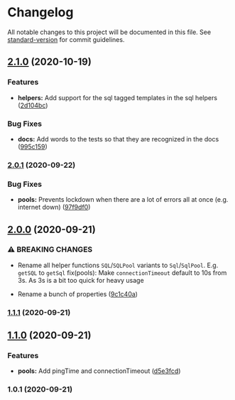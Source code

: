 # Changelog

All notable changes to this project will be documented in this file. See [standard-version](https://github.com/conventional-changelog/standard-version) for commit guidelines.

## [2.1.0](***REMOVED***/oracle-helpers/compare/v2.0.1...v2.1.0) (2020-10-19)


### Features

* **helpers:** Add support for the sql tagged templates in the sql helpers ([2d104bc](***REMOVED***/oracle-helpers/commit/2d104bc51dc73c7df9cb6ef3f1e1524432c1085b))


### Bug Fixes

* **docs:** Add words to the tests so that they are recognized in the docs ([995c159](***REMOVED***/oracle-helpers/commit/995c15926e680daffb7a35413af5f313ff7756db))

### [2.0.1](***REMOVED***/oracle-helpers/compare/v2.0.0...v2.0.1) (2020-09-22)


### Bug Fixes

* **pools:** Prevents lockdown when there are a lot of errors all at once (e.g. internet down) ([97f9df0](***REMOVED***/oracle-helpers/commit/97f9df04c64be99d8633b0382bafe8dafcc3a218))

## [2.0.0](***REMOVED***/oracle-helpers/compare/v1.1.1...v2.0.0) (2020-09-21)


### ⚠ BREAKING CHANGES

* Rename all helper functions `SQL`/`SQLPool` variants to `Sql`/`SqlPool`. E.g. `getSQL` to `getSql`
fix(pools): Make `connectionTimeout` default to 10s from 3s. As 3s is a bit too quick for heavy usage

* Rename a bunch of properties ([9c1c40a](***REMOVED***/oracle-helpers/commit/9c1c40ae5047b93d97c507af64504fb7ccb992e4))

### [1.1.1](***REMOVED***/oracle-helpers/compare/v1.1.0...v1.1.1) (2020-09-21)

## [1.1.0](***REMOVED***/oracle-helpers/compare/v1.0.1...v1.1.0) (2020-09-21)


### Features

* **pools:** Add pingTime and connectionTimeout ([d5e3fcd](***REMOVED***/oracle-helpers/commit/d5e3fcde05e1cc2fe5bed8fa583b906916cd8b9b))

### 1.0.1 (2020-09-21)
